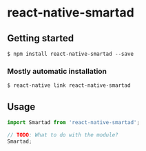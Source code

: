 # react-native-smartad

## Getting started

`$ npm install react-native-smartad --save`

### Mostly automatic installation

`$ react-native link react-native-smartad`

## Usage
```javascript
import Smartad from 'react-native-smartad';

// TODO: What to do with the module?
Smartad;
```
